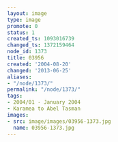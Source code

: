 ```yaml
---
layout: image
type: image
promote: 0
status: 1
created_ts: 1093016739
changed_ts: 1372159464
node_id: 1373
title: 03956
created: '2004-08-20'
changed: '2013-06-25'
aliases:
- "/node/1373/"
permalink: "/node/1373/"
tags:
- 2004/01 - January 2004
- Karamea to Abel Tasman
images:
- src: image/images/03956-1373.jpg
  name: 03956-1373.jpg
---
```


